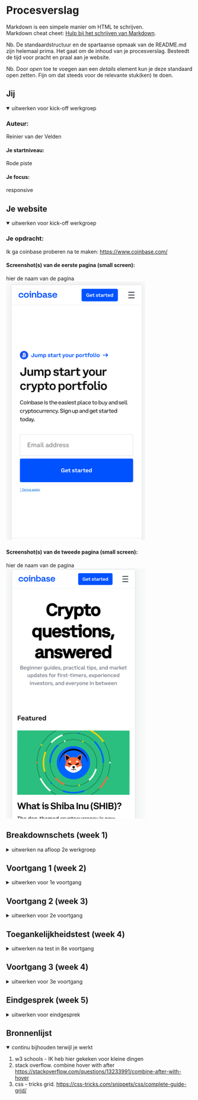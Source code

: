 # Procesverslag
Markdown is een simpele manier om HTML te schrijven.  
Markdown cheat cheet: [Hulp bij het schrijven van Markdown](https://github.com/adam-p/markdown-here/wiki/Markdown-Cheatsheet).

Nb. De standaardstructuur en de spartaanse opmaak van de README.md zijn helemaal prima. Het gaat om de inhoud van je procesverslag. Besteedt de tijd voor pracht en praal aan je website.

Nb. Door *open* toe te voegen aan een *details* element kun je deze standaard open zetten. Fijn om dat steeds voor de relevante stuk(ken) te doen.





## Jij

<details open>
<summary>uitwerken voor kick-off werkgroep</summary>

### Auteur:
Reinier van der Velden

#### Je startniveau:
Rode piste

#### Je focus:
responsive

</details>





## Je website

<details open>
<summary>uitwerken voor kick-off werkgroep</summary>

### Je opdracht:
Ik ga coinbase proberen na te maken:
https://www.coinbase.com/

#### Screenshot(s) van de eerste pagina (small screen):
hier de naam van de pagina  
<img src="images/small_screen_home.png" width="375px" alt="omschrijving van de pagina">

#### Screenshot(s) van de tweede pagina (small screen):
hier de naam van de pagina  
<img src="images/small_screen_learn.png" width="375px" alt="omschrijving van de pagina">

</details>





## Breakdownschets (week 1)

<details>
<summary>uitwerken na afloop 2e werkgroep</summary>

### de hele pagina:
<img src="images/breakdown.png" width="375px" alt="breakdown van de hele pagina">



</details>





## Voortgang 1 (week 2)

<details>
<summary>uitwerken voor 1e voortgang</summary>

### Stand van zaken
Het gaat opzich best goed, Ik ben bezig de home pagina ben al wel over de helft. Ik maak alles meteen responsive omdat ik denk dat dit makkelijker is.



### Verslag van meeting
hier na afloop snel de uitkomsten van de meeting vastleggen

- We hadden met ze alle besproken waar iedereen vast liep, Zelf had ik moeite met een hover effect de assistenten hebben mij hier goed mee geholpen om dit alsnof voor elkaar te krijgen.
Verder ging bij mij alles wel goed. ik ga proberen de eerste pagina komende week af te maken.


</details>





## Voortgang 2 (week 3)

<details>
<summary>uitwerken voor 2e voortgang</summary>

### Stand van zaken
Het gaat opzich wel goed ik heb nu bijna de homepage af met de content die ik erop wil hebben. Er zijn alleen nog een paar dingen die ik moet fixen voor het responsive gedeelte.

<img src="images/landing_page.png" width="375px" alt="landing page zelf gemaakt">
<img src="images/home_page_2.png" width="375px" alt="verdere info homepage">

Om live te zien waar ik momenteel mee bezig ben is hier de link van mijn website. Ik zorg ervoor dat ik deze regelmatig update.
https://oege.ie.hva.nl/~veldenr4/coinbase_schoolproject/



### Verslag van meeting
hier na afloop snel de uitkomsten van de meeting vastleggen

- Ik had zelf niet echt punten die ik moest bespreken ik vond het wel fijn om mijn werk te laten zien zodat ik toch op die manier weet of ik de goeie richting op ging

</details>





## Toegankelijkheidstest (week 4)

<details>
<summary>uitwerken na test in 8e voortgang</summary>

### Bevindingen
Ondanks dat voor ons het testen leuk was om te doen zit er natuurlijk ook een serieuze kant aan aangezien er mensen zijn die daadwerkelijk zulke beperkingen hebben.
Dit zijn mijn bevinden die ik heb ondervonden/ ervaren

Er waren speciale brillen die je kon opdoen en verschillende soorten "effecten" kreeg, ik had niet alle brillen uitgetest maar wel een paar.
- bril met gele glazen
- Suikerziekte brillen
- bril met een stip in het midden

Ik had ook gebruik gemaakt van de balon hooghouden om op die manier iemand met een lage concentratie te ervaren.

Tot slot had ik het schokband om. Dit was een hele ervaring  

#### Verschillende brillen bevindingen.
- bril met gele glazen:
Deze bril was naar mijn mening het minst erg omdat je eigenlijk nog alles kon zien alleen vielen sommige kleuren weg. En op plekken waar geen goed contrast was moeilijk te lezen/zien.

De oplossing is denk ik erg simpel door te zorgen dat je goed contrast hebt.

- suikerziekte brillen:
Het nadeel van deze bril was dat je letterlijk sommige delen van je website niet meer kon zien. Ik hoop voor mensen met suikerziekte dat ze altijd optijd zijn met insuline inspuiten want dat zicht was niet prettig en hoop je dat niemand krijgt als het voorkomen kan worden.

- bril met stip in het midden:
Deze bril was moeilijk want je kon niet echt het midden punt zien van de website. Ook in mijn geval bij coinbase soms het menu niet.

Ik denk dat de oplossing hiervoor kan zijn is na te denken over een design waarbij bijv het menu aan de zeikant zit.

<img src="images/brillen.png" width="375px" alt="gekke brillen op je hoofd">


#### Balon hooghouden.
op mijn eigen site was het nog niet te moeite om dit te gaan testen wel ben ik gaan testen om bijvoorbeeld een berichtje te typen terwijl je de balon moet hooghouden dit was nog al een opgave... bijzonder om te zien dat je denkt het lukt makkelijk maar dat dat toch wel moeilijk blijkt te zijn

#### schokband.
Dit was een hele vreemde ervaring om geen controlle meer te hebben over je spieren.
Ik probeerde te scrollen op me site maar zelfs dat lukte me eigenlijk niet omdat ik bijna niet de touchpad normaal kon aanraken. Ik denk dat hiervoor de beste oplossing is als je zorgt dat je kan scrollen met de pijltjes toetsten of misschien wel voice controll aanzetten op de laptop / mobiel

<img src="images/schokband.png" width="375px" alt="schokken door je lichaam">
<img src="images/schokband_scroll.png" width="375px" alt="niet kunnen scrollen door de schokken">





</details>





## Voortgang 3 (week 4)

<details>
<summary>uitwerken voor 3e voortgang</summary>

### Stand van zaken
hier dit ging goed & dit was lastig (neem ook screenshots op van delen van je website en code)


### Agenda voor meeting
samen met je groepje opstellen

| student 1      | student 2          | student 3    | student 4        |
| ---            | ---                | ---          | ---              |
| dit bespreken  | en dit             | en ik dit    | en dan ik dat    |
| en dat ook nog | dit als er tijd is | nog een punt | dit wil ik zeker |
| ...            | ...                | ...          | ...              |


### Verslag van meeting
hier na afloop snel de uitkomsten van de meeting vastleggen

- punt 1
- punt 2
- nog een punt
- ...

</details>





## Eindgesprek (week 5)

<details>
<summary>uitwerken voor eindgesprek</summary>

### Stand van zaken
hier dit ging goed & dit was lastig (neem ook screenshots op van delen van je website en code)

### Screenshot(s)

hier screenshot(s) van je eindresultaat

</details>





## Bronnenlijst

<details open>
<summary>continu bijhouden terwijl je werkt</summary>


1. w3 schools - IK heb hier gekeken voor kleine dingen
2. stack overflow. combine hover with after https://stackoverflow.com/questions/13233991/combine-after-with-hover
3. css - tricks grid. https://css-tricks.com/snippets/css/complete-guide-grid/

</details>
